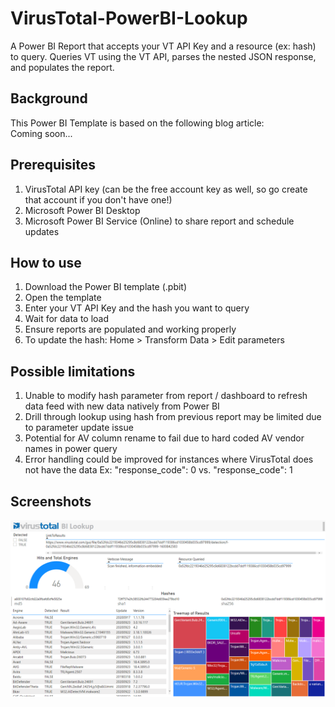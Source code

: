 # VirusTotal-PowerBI-Lookup
A Power BI Report that accepts your VT API Key and a resource (ex:  hash) to query. Queries VT using the VT API, parses the nested JSON response, and populates the report.

## Background
This Power BI Template is based on the following blog article:  
Coming soon...


## Prerequisites
1. VirusTotal API key (can be the free account key as well, so go create that account if you don't have one!) 
2. Microsoft Power BI Desktop
3. Microsoft Power BI Service (Online) to share report and schedule updates


## How to use
1. Download the Power BI template (.pbit)
2. Open the template
3. Enter your VT API Key and the hash you want to query
4. Wait for data to load
5. Ensure reports are populated and working properly
6. To update the hash:  Home > Transform Data > Edit parameters


## Possible limitations
1. Unable to modify hash parameter from report / dashboard to refresh data feed with new data natively from Power BI
2. Drill through lookup using hash from previous report may be limited due to parameter update issue
3. Potential for AV column rename to fail due to hard coded AV vendor names in power query
4. Error handling could be improved for instances where VirusTotal does not have the data
   Ex:  "response_code": 0 vs. "response_code": 1

## Screenshots
![Dashboard](https://github.com/TonyLeeVT/VirusTotal-PowerBI-Lookup/blob/main/screenshots/VT-BI-Lookup.png)
